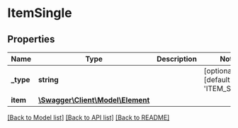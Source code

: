 # ItemSingle

## Properties
Name | Type | Description | Notes
------------ | ------------- | ------------- | -------------
**_type** | **string** |  | [optional] [default to 'ITEM_SINGLE']
**item** | [**\Swagger\Client\Model\Element**](Element.md) |  | 

[[Back to Model list]](../../README.md#documentation-for-models) [[Back to API list]](../../README.md#documentation-for-api-endpoints) [[Back to README]](../../README.md)

